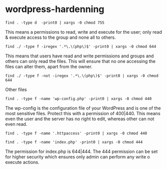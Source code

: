 # wordpress-hardenning

```
find . -type d  -print0 | xargs -0 chmod 755
```
This means a permissions to read, write and execute for the user; only read & execute access to the group and none all to others.

```
find ./ -type f -iregex '.*\.\(php\)$' -print0 | xargs -0 chmod 644
```
This means that users have read and write permissions and groups and others can only read the files.
This will ensure that no one accessing the files can alter them, apart from the owner.

```
find ./ -type f -not -iregex '.*\.\(php\)$' -print0 | xargs -0 chmod 644
```
Other files

```
find . -type f -name 'wp-config.php' -print0 | xargs -0 chmod 440
```
The wp-config is the configuration file of your WordPress and is one of the most sensitive files. Protect this with a permission of 400|440.
This means even the user and the server has no right to edit, whereas other can not even read.

```
find . -type f -name '.httpaccess' -print0 | xargs -0 chmod 440
```

```
find . -type f -name 'index.php' -print0 | xargs -0 chmod 444
```
The permission for index.php is 644|444. 
The 444 permission can be set for higher security which ensures only admin can perform any write o execute actions.
